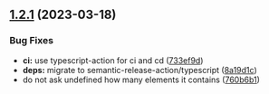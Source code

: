 ## [1.2.1](https://github.com/strong-roots-capital/trace/compare/v1.2.0...v1.2.1) (2023-03-18)


### Bug Fixes

* **ci:** use typescript-action for ci and cd ([733ef9d](https://github.com/strong-roots-capital/trace/commit/733ef9d751453107d62b0d3a9ae6ae4be92c05df))
* **deps:** migrate to semantic-release-action/typescript ([8a19d1c](https://github.com/strong-roots-capital/trace/commit/8a19d1caf6236fb787ccc00be177e5d8a7ed065a))
* do not ask undefined how many elements it contains ([760b6b1](https://github.com/strong-roots-capital/trace/commit/760b6b1e125d8cc13ca87e1c263e9897e095381d))
